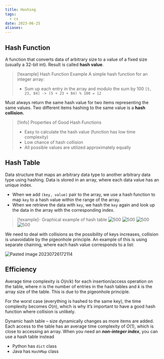 ```yaml
---
title: Hashing
tags:
  - cs
date: 2023-06-25
aliases:
---
```

## Hash Function
A function that converts data of arbitrary size to a value of a fixed size (usually a 32-bit int).
Result is called **hash value**.

>[!example] Hash Function Example
>A simple hash function for an integer array:
>- Sum up each entry in the array and modulo the sum by 100
>`[5, 23, 84] -> (5 + 23 + 84) % 100 = 12`

Must always return the same hash value for two items representing the same values.
Two different items hashing to the same value is a **hash collision.**

>[!info] Properties of Good Hash Functions
>- Easy to calculate the hash value (function has low time complexity)
>- Low chance of hash collision
>- All possible values are utilized approximately equally

## Hash Table
Data structure that maps an arbitrary data type to another arbitrary data type using hashing.
Data is stored in an array, where each data value has an unique index. 
- When we add `(key, value)` pair to the array, we use a hash function to map `key` to a hash value within the range of the array. 
- When we retrieve the data with `key`, we hash the `key` again and look up the data in the array with the corresponding index.

> [!example]- Graphical example of hash table
> ![500](Pasted%20image%2020230726171358.png)
> ![500](Pasted%20image%2020230726171415.png)
> ![500](Pasted%20image%2020230726171425.png)
> ![500](Pasted%20image%2020230726171436.png)

We need to deal with collisions as the possibility of keys increases, collision is unavoidable by the pigeonhole principle. An example of this is using separate chaining, where each hash value corresponds to a list:

![Pasted image 20230726172114](Pasted%20image%2020230726172114.png)

## Efficiency
Average time complexity is $O(n/k)$ for each insertion/access operation on the table, where $n$ is the number of entries in the hash tables and $k$ is the array size of the table. This is due to the pigeonhole principle.

For the worst case (everything is hashed to the same key), the time complexity becomes $O(n)$, which is why it’s important to have a good hash function where collision is unlikely.

Dynamic hash table – size dynamically changes as more items are added. Each access to the table has an average time complexity of $O(1)$, which is close to accessing an array. When you need an ***non-integer index***, you can use a hash table instead

- Python has `dict` class
- Java has `HashMap` class
